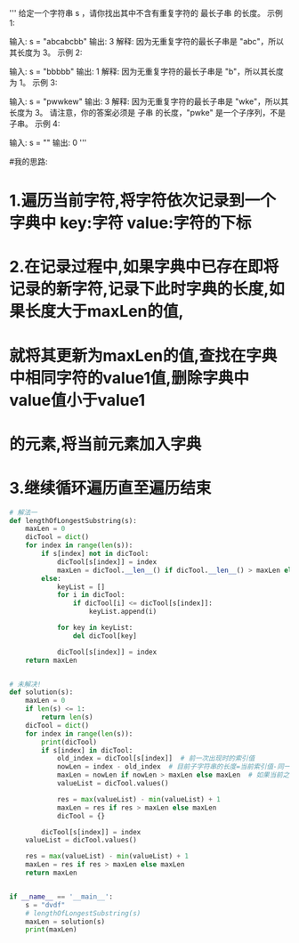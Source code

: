 
<BlogInfo id="1355" title="最长子字符串" author="白日梦想猿" pv=0 read_times=0 pre_cost_time=67 category="leetcode100题" tag_list="['leetcode', '算法']" create_time="2021.09.09 17:07:37.495315" update_time="2021.09.09 17:08:12" />


'''
给定一个字符串 s ，请你找出其中不含有重复字符的 最长子串 的长度。
示例 1:

输入: s = "abcabcbb"
输出: 3
解释: 因为无重复字符的最长子串是 "abc"，所以其长度为 3。
示例 2:

输入: s = "bbbbb"
输出: 1
解释: 因为无重复字符的最长子串是 "b"，所以其长度为 1。
示例 3:

输入: s = "pwwkew"
输出: 3
解释: 因为无重复字符的最长子串是 "wke"，所以其长度为 3。
     请注意，你的答案必须是 子串 的长度，"pwke" 是一个子序列，不是子串。
示例 4:

输入: s = ""
输出: 0
'''


#我的思路:
# 1.遍历当前字符,将字符依次记录到一个字典中 key:字符 value:字符的下标

# 2.在记录过程中,如果字典中已存在即将记录的新字符,记录下此时字典的长度,如果长度大于maxLen的值,
# 就将其更新为maxLen的值,查找在字典中相同字符的value1值,删除字典中value值小于value1
# 的元素,将当前元素加入字典

# 3.继续循环遍历直至遍历结束

```python
# 解法一
def lengthOfLongestSubstring(s):
    maxLen = 0
    dicTool = dict()
    for index in range(len(s)):
        if s[index] not in dicTool:
            dicTool[s[index]] = index
            maxLen = dicTool.__len__() if dicTool.__len__() > maxLen else maxLen
        else:
            keyList = []
            for i in dicTool:
                if dicTool[i] <= dicTool[s[index]]:
                    keyList.append(i)

            for key in keyList:
                del dicTool[key]

            dicTool[s[index]] = index
    return maxLen


# 未解决!
def solution(s):
    maxLen = 0
    if len(s) <= 1:
        return len(s)
    dicTool = dict()
    for index in range(len(s)):
        print(dicTool)
        if s[index] in dicTool:
            old_index = dicTool[s[index]]  # 前一次出现时的索引值
            nowLen = index - old_index  # 目前子字符串的长度=当前索引值-同一字符前一次出现的索引值
            maxLen = nowLen if nowLen > maxLen else maxLen  # 如果当前之字符串的长度大于maxLen就更新为maxLen的值
            valueList = dicTool.values()

            res = max(valueList) - min(valueList) + 1
            maxLen = res if res > maxLen else maxLen
            dicTool = {}

        dicTool[s[index]] = index
    valueList = dicTool.values()

    res = max(valueList) - min(valueList) + 1
    maxLen = res if res > maxLen else maxLen
    return maxLen


if __name__ == '__main__':
    s = "dvdf"
    # lengthOfLongestSubstring(s)
    maxLen = solution(s)
    print(maxLen)
```


